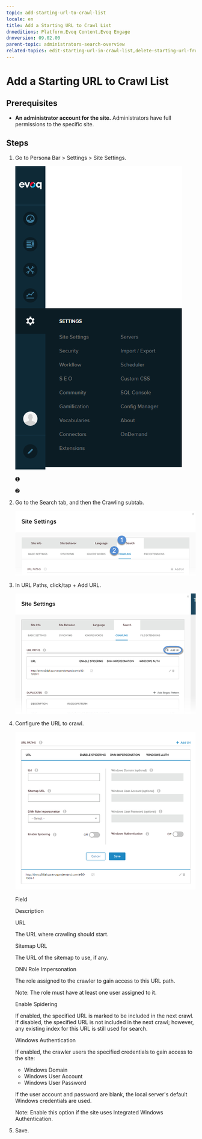 ```yaml
---
topic: add-starting-url-to-crawl-list
locale: en
title: Add a Starting URL to Crawl List
dnneditions: Platform,Evoq Content,Evoq Engage
dnnversion: 09.02.00
parent-topic: administrators-search-overview
related-topics: edit-starting-url-in-crawl-list,delete-starting-url-from-crawl-list,add-directory-to-included-list,delete-directory-from-included-list,add-directory-to-excluded-list,delete-directory-from-excluded-list,add-file-extension-to-included-or-excluded-list,delete-file-extension-from-included-or-excluded-list
---
```


# Add a Starting URL to Crawl List

## Prerequisites

*   **An administrator account for the site.** Administrators have full permissions to the specific site.

## Steps

1.  Go to Persona Bar \> Settings \> Site Settings.
    
    ![Persona Bar > Settings > Site Settings](/images/scr-pbar-host-Settings-E91.png)
    
    ➊
    
    ➋
    
2.  Go to the Search tab, and then the Crawling subtab.
    
    ![Search > Crawling](/images/scr-pbtabs-all-Settings-SiteSettings-Search-Crawling-E90.png)
    
3.  In URL Paths, click/tap \+ Add URL.
    
      
    
    ![](/images/scr-SiteSettings-Search-Crawling-url-paths-add-url-button-E90.png)
    
      
    
4.  Configure the URL to crawl.
    
      
    
    ![](/images/scr-SiteSettings-Search-Crawling-url-paths-add-url-E90.png)
    
      
    
    Field
    
    Description
    
    URL
    
    The URL where crawling should start.
    
    Sitemap URL
    
    The URL of the sitemap to use, if any.
    
    DNN Role Impersonation
    
    The role assigned to the crawler to gain access to this URL path.
    
    Note: The role must have at least one user assigned to it.
    
    Enable Spidering
    
    If enabled, the specified URL is marked to be included in the next crawl. If disabled, the specified URL is not included in the next crawl; however, any existing index for this URL is still used for search.
    
    Windows Authentication
    
    If enabled, the crawler users the specified credentials to gain access to the site:
    
    *   Windows Domain
    *   Windows User Account
    *   Windows User Password
    
    If the user account and password are blank, the local server's default Windows credentials are used.
    
    Note: Enable this option if the site uses Integrated Windows Authentication.
    
5.  Save.